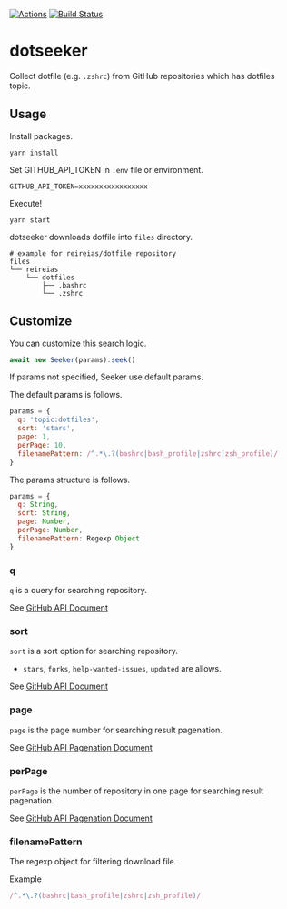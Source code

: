 [![Actions](https://github.com/reireias/dotseeker/workflows/CI/badge.svg)](https://github.com/reireias/dotseeker/actions) [![Build Status](https://travis-ci.org/reireias/dotseeker.svg?branch=master)](https://travis-ci.org/reireias/dotseeker)
# dotseeker

Collect dotfile (e.g. `.zshrc`) from GitHub repositories which has dotfiles topic.

## Usage
Install packages.

```console
yarn install
```

Set GITHUB_API_TOKEN in `.env` file or environment.

```
GITHUB_API_TOKEN=xxxxxxxxxxxxxxxxx
```

Execute!

```console
yarn start
```

dotseeker downloads dotfile into `files` directory.

```
# example for reireias/dotfile repository
files
└── reireias
    └── dotfiles
        ├── .bashrc
        └── .zshrc
```

## Customize
You can customize this search logic.

```js
await new Seeker(params).seek()
```

If params not specified, Seeker use default params.

The default params is follows.

```js
params = {
  q: 'topic:dotfiles',
  sort: 'stars',
  page: 1,
  perPage: 10,
  filenamePattern: /^.*\.?(bashrc|bash_profile|zshrc|zsh_profile)/
}
```

The params structure is follows.

```js
params = {
  q: String,
  sort: String,
  page: Number,
  perPage: Number,
  filenamePattern: Regexp Object
}
```

### q
`q` is a query for searching repository.

See [GitHub API Document](https://developer.github.com/v3/search/#parameters)

### sort
`sort` is a sort option for searching repository.
- `stars`, `forks`, `help-wanted-issues`, `updated` are allows.

See [GitHub API Document](https://developer.github.com/v3/search/#parameters)

### page
`page` is the page number for searching result pagenation.

See [GitHub API Pagenation Document](https://developer.github.com/v3/#pagination)

### perPage
`perPage` is the number of repository in one page for searching result pagenation.

See [GitHub API Pagenation Document](https://developer.github.com/v3/#pagination)

### filenamePattern
The regexp object for filtering download file.

Example
```js
/^.*\.?(bashrc|bash_profile|zshrc|zsh_profile)/
```

